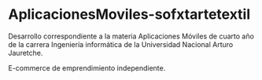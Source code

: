 # AplicacionesMoviles-sofxtartetextil
Desarrollo correspondiente a la materia Aplicaciones Móviles de cuarto año de la carrera Ingeniería informática de la Universidad Nacional Arturo Jauretche.

E-commerce de emprendimiento independiente.
